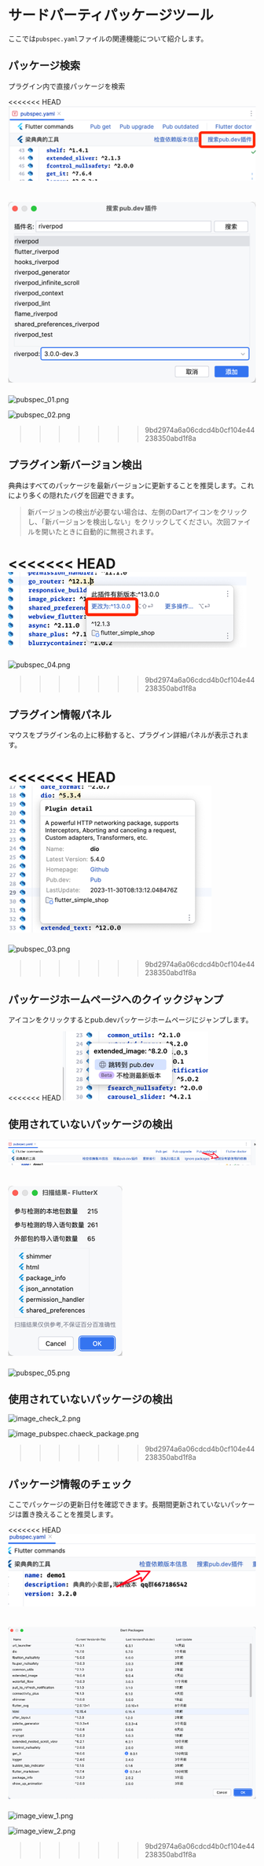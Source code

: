 # サードパーティパッケージツール

ここでは`pubspec.yaml`ファイルの関連機能について紹介します。


## パッケージ検索

プラグイン内で直接パッケージを検索

<<<<<<< HEAD
![pubspec_01.png](../../assets/images/pubspec_01.png)

![pubspec_02.png](../../assets/images/pubspec_02.png)
=======
![pubspec_01.png](/images/pubspec/pubspec_01.png)

![pubspec_02.png](/images/pubspec/pubspec_02.png)
>>>>>>> 9bd2974a6a06cdcd4b0cf104e44238350abd1f8a


## プラグイン新バージョン検出

<note>
<p>典典はすべてのパッケージを最新バージョンに更新することを推奨します。これにより多くの隠れたバグを回避できます。</p>
</note>


> 新バージョンの検出が必要ない場合は、左側のDartアイコンをクリックし、「新バージョンを検出しない」をクリックしてください。次回ファイルを開いたときに自動的に無視されます。


<<<<<<< HEAD
![pubspec_04.png](../../assets/images/pubspec_04.png)
=======
![pubspec_04.png](/images/pubspec/pubspec_04.png)
>>>>>>> 9bd2974a6a06cdcd4b0cf104e44238350abd1f8a

## プラグイン情報パネル

マウスをプラグイン名の上に移動すると、プラグイン詳細パネルが表示されます。

<<<<<<< HEAD
![pubspec_03.png](../../assets/images/pubspec_03.png)
=======
![pubspec_03.png](/images/pubspec/pubspec_03.png)
>>>>>>> 9bd2974a6a06cdcd4b0cf104e44238350abd1f8a


## パッケージホームページへのクイックジャンプ

アイコンをクリックするとpub.devパッケージホームページにジャンプします。

<<<<<<< HEAD
![pubspec_05.png](../../assets/images/pubspec_05.png)

## 使用されていないパッケージの検出

![image_check_2.png](../../assets/images/image_check_2.png)

![image_pubspec.chaeck_package.png](../../assets/images/image_pubspec.chaeck_package.png)
=======
![pubspec_05.png](/images/pubspec/pubspec_05.png)

## 使用されていないパッケージの検出

![image_check_2.png](/images/image_check_2.png)

![image_pubspec.chaeck_package.png](/images/image_pubspec.chaeck_package.png)
>>>>>>> 9bd2974a6a06cdcd4b0cf104e44238350abd1f8a

## パッケージ情報のチェック

ここでパッケージの更新日付を確認できます。長期間更新されていないパッケージは置き換えることを推奨します。

<<<<<<< HEAD
![image_view_1.png](../../assets/images/image_view_1.png)

![image_view_2.png](../../assets/images/image_view_2.png)
=======
![image_view_1.png](/images/image_view_1.png)

![image_view_2.png](/images/image_view_2.png)
>>>>>>> 9bd2974a6a06cdcd4b0cf104e44238350abd1f8a
